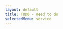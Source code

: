 ```yaml
---
layout: default
title: TODO - need to do
selectedMenu: service
---
```

<br>
<blockquote>
	<p id="quote"><p>
</blockquote>

<script> 

//Satirical Punch Line Script- by javascriptkit.com (text by Colin Lingle)
//Visit JavaScript Kit (http://javascriptkit.com) for script
//Credit must stay intact for use

quotes = new Array();
quotes.push("Warning: Dates in Calendar are closer than they appear.");
quotes.push("Daddy, why doesn't this magnet pick up this floppy disk?");
quotes.push("Give me ambiguity or give me something else.");
quotes.push("I.R.S.: We've got what it takes to take what you've got!");
quotes.push("Make it idiot proof and someone will make a better idiot.");
quotes.push("Always remember you're unique, just like everyone else.");
quotes.push("Save the whales, collect the whole set");
quotes.push("A flashlight is a case for holding dead batteries.");
quotes.push("Lottery: A tax on people who are bad at math.");
quotes.push("There's too much blood in my caffeine system.");
quotes.push("I wont rise to the occaasion, but I'll slide over to it.");
quotes.push("Ever notice how fast Windows runs?  Neither did I.");
quotes.push("Double your drive space - delete Windows!");
quotes.push("What is a free gift ? Aren't all gifts free?");
quotes.push("Puritanism: The haunting fear that someone, somewhere may be happy.");
quotes.push("Consciousness: that annoying time between naps.");
quotes.push("Oops. My brain just hit a bad sector.");
quotes.push("I used to have a handle on life, then it broke.");
quotes.push("A pedestrian hit me and went under my car.");
quotes.push("Better to understand a little than to misunderstand a lot.");
quotes.push("When there's a will, I want to be in it.");
quotes.push("We have enough youth, how about a fountain of SMART?");
quotes.push("All generalizations are false, including this one.");
quotes.push("Change is inevitable, except from a vending machine.");
quotes.push("C program run.  C program crash.  C programmer quit.");
quotes.push("90% of all statistics are made up");
quotes.push("Apple copyright 6024 b.c., Adam & Eve");
quotes.push("Apple Copyright 1767, Sir Isaac Newton.");
quotes.push("Beam me aboard, Scotty..... Sure. Will a 2x10 do?");
quotes.push("Beulah, peel me a grape.");
quotes.push("Bother, said Pooh as the brakes went out!");
quotes.push("Build a watch in 179 easy steps - by C. Forsberg.");
quotes.push("Calvin, we will not have an anatomically correct snowman!");
quotes.push("Careful.  We don't want to learn from this. -- Calvin");
quotes.push("Energizer Bunny Arrested! Charged with battery.");

function randomdisplay(){
	randomquote=quotes[Math.floor(Math.random()*quotes.length)];
	console.log(randomquote);
	$('#quote').html(randomquote);
}

setTimeout("randomdisplay()",100)

</script>